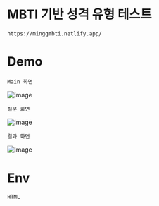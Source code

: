 # MBTI 기반 성격 유형 테스트 


```
https://minggmbti.netlify.app/
```

# Demo


```
Main 화면
```

![image](https://user-images.githubusercontent.com/52990629/123792380-8134d600-d91b-11eb-82a0-9b1eaade2023.png)


```
질문 화면
```

![image](https://user-images.githubusercontent.com/52990629/123792474-9ad61d80-d91b-11eb-8750-d80c64d18890.png)


```
결과 화면 
```


![image](https://user-images.githubusercontent.com/52990629/123792435-914cb580-d91b-11eb-97b8-e94508b002da.png)

# Env

```
HTML
```
